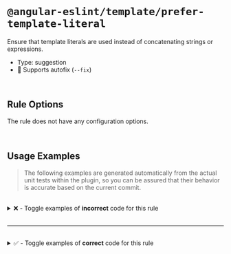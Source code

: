 <!--

  DO NOT EDIT.

  This markdown file was autogenerated using a mixture of the following files as the source of truth for its data:
  - ../../src/rules/prefer-template-literal.ts
  - ../../tests/rules/prefer-template-literal/cases.ts

  In order to update this file, it is therefore those files which need to be updated, as well as potentially the generator script:
  - ../../../../tools/scripts/generate-rule-docs.ts

-->

<br>

# `@angular-eslint/template/prefer-template-literal`

Ensure that template literals are used instead of concatenating strings or expressions.

- Type: suggestion
- 🔧 Supports autofix (`--fix`)

<br>

## Rule Options

The rule does not have any configuration options.

<br>

## Usage Examples

> The following examples are generated automatically from the actual unit tests within the plugin, so you can be assured that their behavior is accurate based on the current commit.

<br>

<details>
<summary>❌ - Toggle examples of <strong>incorrect</strong> code for this rule</summary>

<br>

#### Default Config

```json
{
  "rules": {
    "@angular-eslint/template/prefer-template-literal": [
      "error"
    ]
  }
}
```

<br>

#### ❌ Invalid Code

```html
{{
'a'
~~~
 +
~~~
'b'
~~~
}}
```

<br>

---

<br>

#### Default Config

```json
{
  "rules": {
    "@angular-eslint/template/prefer-template-literal": [
      "error"
    ]
  }
}
```

<br>

#### ❌ Invalid Code

```html
{{ 'pre"fix-' + '-suf\'fix' }}
   ~~~~~~~~~~~~~~~~~~~~~~~~
```

<br>

---

<br>

#### Default Config

```json
{
  "rules": {
    "@angular-eslint/template/prefer-template-literal": [
      "error"
    ]
  }
}
```

<br>

#### ❌ Invalid Code

```html
{{ "pre'fix-" + "-suf\"fix" }}
   ~~~~~~~~~~~~~~~~~~~~~~~~
```

<br>

---

<br>

#### Default Config

```json
{
  "rules": {
    "@angular-eslint/template/prefer-template-literal": [
      "error"
    ]
  }
}
```

<br>

#### ❌ Invalid Code

```html
{{ `prefix-${value}-suffix` + `-prefix2-${value2}-suffix2` }}
   ~~~~~~~~~~~~~~~~~~~~~~~~~~~~~~~~~~~~~~~~~~~~~~~~~~~~~~~
```

<br>

---

<br>

#### Default Config

```json
{
  "rules": {
    "@angular-eslint/template/prefer-template-literal": [
      "error"
    ]
  }
}
```

<br>

#### ❌ Invalid Code

```html
{{ `prefix-${a}-${b + '-special\'"\`-char'}-${d}-suffix` }}
                  ~~~~~~~~~~~~~~~~~~~~~~~~
```

<br>

---

<br>

#### Default Config

```json
{
  "rules": {
    "@angular-eslint/template/prefer-template-literal": [
      "error"
    ]
  }
}
```

<br>

#### ❌ Invalid Code

```html
{{ `prefix-${a}-${b + `-inside-${c}`}-${d}-suffix` }}
                  ~~~~~~~~~~~~~~~~~~
```

<br>

---

<br>

#### Default Config

```json
{
  "rules": {
    "@angular-eslint/template/prefer-template-literal": [
      "error"
    ]
  }
}
```

<br>

#### ❌ Invalid Code

```html
{{ `prefix-${a}-${'b' + 'c'}-${d}-suffix` }}
                  ~~~~~~~~~
```

<br>

---

<br>

#### Default Config

```json
{
  "rules": {
    "@angular-eslint/template/prefer-template-literal": [
      "error"
    ]
  }
}
```

<br>

#### ❌ Invalid Code

```html
{{ 'pre"fix-' + "-suf'fix" }}
   ~~~~~~~~~~~~~~~~~~~~~~~
```

<br>

---

<br>

#### Default Config

```json
{
  "rules": {
    "@angular-eslint/template/prefer-template-literal": [
      "error"
    ]
  }
}
```

<br>

#### ❌ Invalid Code

```html
{{ 'pre`fix-' + `'pre\`fix"-${value}-"suf\`fix'` }}
   ~~~~~~~~~~~~~~~~~~~~~~~~~~~~~~~~~~~~~~~~~~~~~
```

<br>

---

<br>

#### Default Config

```json
{
  "rules": {
    "@angular-eslint/template/prefer-template-literal": [
      "error"
    ]
  }
}
```

<br>

#### ❌ Invalid Code

```html
{{ "pre'fix-" + '-suf"fix' }}
   ~~~~~~~~~~~~~~~~~~~~~~~
```

<br>

---

<br>

#### Default Config

```json
{
  "rules": {
    "@angular-eslint/template/prefer-template-literal": [
      "error"
    ]
  }
}
```

<br>

#### ❌ Invalid Code

```html
{{ "pre`fix-" + `'pre\`fix"-${value}-"suf\`fix'` }}
   ~~~~~~~~~~~~~~~~~~~~~~~~~~~~~~~~~~~~~~~~~~~~~
```

<br>

---

<br>

#### Default Config

```json
{
  "rules": {
    "@angular-eslint/template/prefer-template-literal": [
      "error"
    ]
  }
}
```

<br>

#### ❌ Invalid Code

```html
<my-component [class]="'prefix-' + myClass | pipe"></my-component>
                       ~~~~~~~~~~~~~~~~~~~
```

<br>

---

<br>

#### Default Config

```json
{
  "rules": {
    "@angular-eslint/template/prefer-template-literal": [
      "error"
    ]
  }
}
```

<br>

#### ❌ Invalid Code

```html
@if (value() + "-suffix" | pipe) {}
     ~~~~~~~~~~~~~~~~~~~
```

<br>

---

<br>

#### Default Config

```json
{
  "rules": {
    "@angular-eslint/template/prefer-template-literal": [
      "error"
    ]
  }
}
```

<br>

#### ❌ Invalid Code

```html
@defer (when value() + '-suffix' | pipe) {}
             ~~~~~~~~~~~~~~~~~~~
```

<br>

---

<br>

#### Default Config

```json
{
  "rules": {
    "@angular-eslint/template/prefer-template-literal": [
      "error"
    ]
  }
}
```

<br>

#### ❌ Invalid Code

```html
@let letValue = value() + '-suffix';
                ~~~~~~~~~~~~~~~~~~~
```

<br>

---

<br>

#### Default Config

```json
{
  "rules": {
    "@angular-eslint/template/prefer-template-literal": [
      "error"
    ]
  }
}
```

<br>

#### ❌ Invalid Code

```html
{{ 'prefix-' + 42 }}
   ~~~~~~~~~~~~~~
```

<br>

---

<br>

#### Default Config

```json
{
  "rules": {
    "@angular-eslint/template/prefer-template-literal": [
      "error"
    ]
  }
}
```

<br>

#### ❌ Invalid Code

```html
{{ 'prefix-' + null }}
   ~~~~~~~~~~~~~~~~
```

<br>

---

<br>

#### Default Config

```json
{
  "rules": {
    "@angular-eslint/template/prefer-template-literal": [
      "error"
    ]
  }
}
```

<br>

#### ❌ Invalid Code

```html
{{ 'prefix-' + undefined }}
   ~~~~~~~~~~~~~~~~~~~~~
```

<br>

---

<br>

#### Default Config

```json
{
  "rules": {
    "@angular-eslint/template/prefer-template-literal": [
      "error"
    ]
  }
}
```

<br>

#### ❌ Invalid Code

```html
{{ 'prefix-' + true }}
   ~~~~~~~~~~~~~~~~
```

<br>

---

<br>

#### Default Config

```json
{
  "rules": {
    "@angular-eslint/template/prefer-template-literal": [
      "error"
    ]
  }
}
```

<br>

#### ❌ Invalid Code

```html
{{ 'prefix-' + value }}
   ~~~~~~~~~~~~~~~~~
```

<br>

---

<br>

#### Default Config

```json
{
  "rules": {
    "@angular-eslint/template/prefer-template-literal": [
      "error"
    ]
  }
}
```

<br>

#### ❌ Invalid Code

```html
{{ 'prefix-' + value() }}
   ~~~~~~~~~~~~~~~~~~~
```

<br>

---

<br>

#### Default Config

```json
{
  "rules": {
    "@angular-eslint/template/prefer-template-literal": [
      "error"
    ]
  }
}
```

<br>

#### ❌ Invalid Code

```html
{{ 'prefix-' + [42] }}
   ~~~~~~~~~~~~~~~~
```

<br>

---

<br>

#### Default Config

```json
{
  "rules": {
    "@angular-eslint/template/prefer-template-literal": [
      "error"
    ]
  }
}
```

<br>

#### ❌ Invalid Code

```html
{{ 'prefix-' + (condition ? 'true' : 'false') }}
   ~~~~~~~~~~~~~~~~~~~~~~~~~~~~~~~~~~~~~~~~~~
```

<br>

---

<br>

#### Default Config

```json
{
  "rules": {
    "@angular-eslint/template/prefer-template-literal": [
      "error"
    ]
  }
}
```

<br>

#### ❌ Invalid Code

```html
{{ 'prefix-' + ('value' | pipe) }}
   ~~~~~~~~~~~~~~~~~~~~~~~~~~~~
```

<br>

---

<br>

#### Default Config

```json
{
  "rules": {
    "@angular-eslint/template/prefer-template-literal": [
      "error"
    ]
  }
}
```

<br>

#### ❌ Invalid Code

```html
{{ "prefix-" + 42 }}
   ~~~~~~~~~~~~~~
```

<br>

---

<br>

#### Default Config

```json
{
  "rules": {
    "@angular-eslint/template/prefer-template-literal": [
      "error"
    ]
  }
}
```

<br>

#### ❌ Invalid Code

```html
{{ "prefix-" + null }}
   ~~~~~~~~~~~~~~~~
```

<br>

---

<br>

#### Default Config

```json
{
  "rules": {
    "@angular-eslint/template/prefer-template-literal": [
      "error"
    ]
  }
}
```

<br>

#### ❌ Invalid Code

```html
{{ "prefix-" + undefined }}
   ~~~~~~~~~~~~~~~~~~~~~
```

<br>

---

<br>

#### Default Config

```json
{
  "rules": {
    "@angular-eslint/template/prefer-template-literal": [
      "error"
    ]
  }
}
```

<br>

#### ❌ Invalid Code

```html
{{ "prefix-" + true }}
   ~~~~~~~~~~~~~~~~
```

<br>

---

<br>

#### Default Config

```json
{
  "rules": {
    "@angular-eslint/template/prefer-template-literal": [
      "error"
    ]
  }
}
```

<br>

#### ❌ Invalid Code

```html
{{ "prefix-" + value }}
   ~~~~~~~~~~~~~~~~~
```

<br>

---

<br>

#### Default Config

```json
{
  "rules": {
    "@angular-eslint/template/prefer-template-literal": [
      "error"
    ]
  }
}
```

<br>

#### ❌ Invalid Code

```html
{{ "prefix-" + value() }}
   ~~~~~~~~~~~~~~~~~~~
```

<br>

---

<br>

#### Default Config

```json
{
  "rules": {
    "@angular-eslint/template/prefer-template-literal": [
      "error"
    ]
  }
}
```

<br>

#### ❌ Invalid Code

```html
{{ "prefix-" + [42] }}
   ~~~~~~~~~~~~~~~~
```

<br>

---

<br>

#### Default Config

```json
{
  "rules": {
    "@angular-eslint/template/prefer-template-literal": [
      "error"
    ]
  }
}
```

<br>

#### ❌ Invalid Code

```html
{{ 'prefix-' + (condition ? 'true' : 'false') }}
   ~~~~~~~~~~~~~~~~~~~~~~~~~~~~~~~~~~~~~~~~~~
```

<br>

---

<br>

#### Default Config

```json
{
  "rules": {
    "@angular-eslint/template/prefer-template-literal": [
      "error"
    ]
  }
}
```

<br>

#### ❌ Invalid Code

```html
{{ 'prefix-' + ('value' | pipe) }}
   ~~~~~~~~~~~~~~~~~~~~~~~~~~~~
```

<br>

---

<br>

#### Default Config

```json
{
  "rules": {
    "@angular-eslint/template/prefer-template-literal": [
      "error"
    ]
  }
}
```

<br>

#### ❌ Invalid Code

```html
{{ `prefix-${value}-suffix` + 42 }}
   ~~~~~~~~~~~~~~~~~~~~~~~~~~~~~
```

<br>

---

<br>

#### Default Config

```json
{
  "rules": {
    "@angular-eslint/template/prefer-template-literal": [
      "error"
    ]
  }
}
```

<br>

#### ❌ Invalid Code

```html
{{ `prefix-${value}-suffix` + null }}
   ~~~~~~~~~~~~~~~~~~~~~~~~~~~~~~~
```

<br>

---

<br>

#### Default Config

```json
{
  "rules": {
    "@angular-eslint/template/prefer-template-literal": [
      "error"
    ]
  }
}
```

<br>

#### ❌ Invalid Code

```html
{{ `prefix-${value}-suffix` + undefined }}
   ~~~~~~~~~~~~~~~~~~~~~~~~~~~~~~~~~~~~
```

<br>

---

<br>

#### Default Config

```json
{
  "rules": {
    "@angular-eslint/template/prefer-template-literal": [
      "error"
    ]
  }
}
```

<br>

#### ❌ Invalid Code

```html
{{ `prefix-${value}-suffix` + false }}
   ~~~~~~~~~~~~~~~~~~~~~~~~~~~~~~~~
```

<br>

---

<br>

#### Default Config

```json
{
  "rules": {
    "@angular-eslint/template/prefer-template-literal": [
      "error"
    ]
  }
}
```

<br>

#### ❌ Invalid Code

```html
{{ `prefix-${value}-suffix` + value2 }}
   ~~~~~~~~~~~~~~~~~~~~~~~~~~~~~~~~~
```

<br>

---

<br>

#### Default Config

```json
{
  "rules": {
    "@angular-eslint/template/prefer-template-literal": [
      "error"
    ]
  }
}
```

<br>

#### ❌ Invalid Code

```html
{{ `prefix-${value}-suffix` + value2() }}
   ~~~~~~~~~~~~~~~~~~~~~~~~~~~~~~~~~~~
```

<br>

---

<br>

#### Default Config

```json
{
  "rules": {
    "@angular-eslint/template/prefer-template-literal": [
      "error"
    ]
  }
}
```

<br>

#### ❌ Invalid Code

```html
{{ `prefix-${value}-suffix` + [42] }}
   ~~~~~~~~~~~~~~~~~~~~~~~~~~~~~~~
```

<br>

---

<br>

#### Default Config

```json
{
  "rules": {
    "@angular-eslint/template/prefer-template-literal": [
      "error"
    ]
  }
}
```

<br>

#### ❌ Invalid Code

```html
{{ `prefix-${value}-suffix` + (condition ? 'true' : 'false') }}
   ~~~~~~~~~~~~~~~~~~~~~~~~~~~~~~~~~~~~~~~~~~~~~~~~~~~~~~~~~
```

<br>

---

<br>

#### Default Config

```json
{
  "rules": {
    "@angular-eslint/template/prefer-template-literal": [
      "error"
    ]
  }
}
```

<br>

#### ❌ Invalid Code

```html
{{ `prefix-${value}-suffix` + ('value' | pipe) }}
   ~~~~~~~~~~~~~~~~~~~~~~~~~~~~~~~~~~~~~~~~~~~
```

<br>

---

<br>

#### Default Config

```json
{
  "rules": {
    "@angular-eslint/template/prefer-template-literal": [
      "error"
    ]
  }
}
```

<br>

#### ❌ Invalid Code

```html
{{ 42 + '-suffix' }}
   ~~~~~~~~~~~~~~
```

<br>

---

<br>

#### Default Config

```json
{
  "rules": {
    "@angular-eslint/template/prefer-template-literal": [
      "error"
    ]
  }
}
```

<br>

#### ❌ Invalid Code

```html
{{ null + '-suffix' }}
   ~~~~~~~~~~~~~~~~
```

<br>

---

<br>

#### Default Config

```json
{
  "rules": {
    "@angular-eslint/template/prefer-template-literal": [
      "error"
    ]
  }
}
```

<br>

#### ❌ Invalid Code

```html
{{ undefined + '-suffix' }}
   ~~~~~~~~~~~~~~~~~~~~~
```

<br>

---

<br>

#### Default Config

```json
{
  "rules": {
    "@angular-eslint/template/prefer-template-literal": [
      "error"
    ]
  }
}
```

<br>

#### ❌ Invalid Code

```html
{{ true + '-suffix' }}
   ~~~~~~~~~~~~~~~~
```

<br>

---

<br>

#### Default Config

```json
{
  "rules": {
    "@angular-eslint/template/prefer-template-literal": [
      "error"
    ]
  }
}
```

<br>

#### ❌ Invalid Code

```html
{{ value + '-suffix' }}
   ~~~~~~~~~~~~~~~~~
```

<br>

---

<br>

#### Default Config

```json
{
  "rules": {
    "@angular-eslint/template/prefer-template-literal": [
      "error"
    ]
  }
}
```

<br>

#### ❌ Invalid Code

```html
{{ value() + '-suffix' }}
   ~~~~~~~~~~~~~~~~~~~
```

<br>

---

<br>

#### Default Config

```json
{
  "rules": {
    "@angular-eslint/template/prefer-template-literal": [
      "error"
    ]
  }
}
```

<br>

#### ❌ Invalid Code

```html
{{ [42] + '-suffix' }}
   ~~~~~~~~~~~~~~~~
```

<br>

---

<br>

#### Default Config

```json
{
  "rules": {
    "@angular-eslint/template/prefer-template-literal": [
      "error"
    ]
  }
}
```

<br>

#### ❌ Invalid Code

```html
{{ `'pre\`fix"-${value}-"suf\`fix'` + '-suf`fix' }}
   ~~~~~~~~~~~~~~~~~~~~~~~~~~~~~~~~~~~~~~~~~~~~~
```

<br>

---

<br>

#### Default Config

```json
{
  "rules": {
    "@angular-eslint/template/prefer-template-literal": [
      "error"
    ]
  }
}
```

<br>

#### ❌ Invalid Code

```html
{{ (condition ? 'true' : 'false') + '-suffix' }}
   ~~~~~~~~~~~~~~~~~~~~~~~~~~~~~~~~~~~~~~~~~~
```

<br>

---

<br>

#### Default Config

```json
{
  "rules": {
    "@angular-eslint/template/prefer-template-literal": [
      "error"
    ]
  }
}
```

<br>

#### ❌ Invalid Code

```html
{{ ('value' | pipe) + '-suffix' }}
   ~~~~~~~~~~~~~~~~~~~~~~~~~~~~
```

<br>

---

<br>

#### Default Config

```json
{
  "rules": {
    "@angular-eslint/template/prefer-template-literal": [
      "error"
    ]
  }
}
```

<br>

#### ❌ Invalid Code

```html
{{ 42 + "-suffix" }}
   ~~~~~~~~~~~~~~
```

<br>

---

<br>

#### Default Config

```json
{
  "rules": {
    "@angular-eslint/template/prefer-template-literal": [
      "error"
    ]
  }
}
```

<br>

#### ❌ Invalid Code

```html
{{ null + "-suffix" }}
   ~~~~~~~~~~~~~~~~
```

<br>

---

<br>

#### Default Config

```json
{
  "rules": {
    "@angular-eslint/template/prefer-template-literal": [
      "error"
    ]
  }
}
```

<br>

#### ❌ Invalid Code

```html
{{ undefined + "-suffix" }}
   ~~~~~~~~~~~~~~~~~~~~~
```

<br>

---

<br>

#### Default Config

```json
{
  "rules": {
    "@angular-eslint/template/prefer-template-literal": [
      "error"
    ]
  }
}
```

<br>

#### ❌ Invalid Code

```html
{{ true + "-suffix" }}
   ~~~~~~~~~~~~~~~~
```

<br>

---

<br>

#### Default Config

```json
{
  "rules": {
    "@angular-eslint/template/prefer-template-literal": [
      "error"
    ]
  }
}
```

<br>

#### ❌ Invalid Code

```html
{{ value + "-suffix" }}
   ~~~~~~~~~~~~~~~~~
```

<br>

---

<br>

#### Default Config

```json
{
  "rules": {
    "@angular-eslint/template/prefer-template-literal": [
      "error"
    ]
  }
}
```

<br>

#### ❌ Invalid Code

```html
{{ value() + "-suffix" }}
   ~~~~~~~~~~~~~~~~~~~
```

<br>

---

<br>

#### Default Config

```json
{
  "rules": {
    "@angular-eslint/template/prefer-template-literal": [
      "error"
    ]
  }
}
```

<br>

#### ❌ Invalid Code

```html
{{ [42] + "-suffix" }}
   ~~~~~~~~~~~~~~~~
```

<br>

---

<br>

#### Default Config

```json
{
  "rules": {
    "@angular-eslint/template/prefer-template-literal": [
      "error"
    ]
  }
}
```

<br>

#### ❌ Invalid Code

```html
{{ `'pre\`fix"-${value}-"suf\`fix'` + "-suf`fix" }}
   ~~~~~~~~~~~~~~~~~~~~~~~~~~~~~~~~~~~~~~~~~~~~~
```

<br>

---

<br>

#### Default Config

```json
{
  "rules": {
    "@angular-eslint/template/prefer-template-literal": [
      "error"
    ]
  }
}
```

<br>

#### ❌ Invalid Code

```html
{{ (condition ? 'true' : 'false') + "-suffix" }}
   ~~~~~~~~~~~~~~~~~~~~~~~~~~~~~~~~~~~~~~~~~~
```

<br>

---

<br>

#### Default Config

```json
{
  "rules": {
    "@angular-eslint/template/prefer-template-literal": [
      "error"
    ]
  }
}
```

<br>

#### ❌ Invalid Code

```html
{{ ('value' | pipe) + "-suffix" }}
   ~~~~~~~~~~~~~~~~~~~~~~~~~~~~
```

<br>

---

<br>

#### Default Config

```json
{
  "rules": {
    "@angular-eslint/template/prefer-template-literal": [
      "error"
    ]
  }
}
```

<br>

#### ❌ Invalid Code

```html
{{ 42 + `prefix-${value}-suffix` }}
   ~~~~~~~~~~~~~~~~~~~~~~~~~~~~~
```

<br>

---

<br>

#### Default Config

```json
{
  "rules": {
    "@angular-eslint/template/prefer-template-literal": [
      "error"
    ]
  }
}
```

<br>

#### ❌ Invalid Code

```html
{{ null + `prefix-${value}-suffix` }}
   ~~~~~~~~~~~~~~~~~~~~~~~~~~~~~~~
```

<br>

---

<br>

#### Default Config

```json
{
  "rules": {
    "@angular-eslint/template/prefer-template-literal": [
      "error"
    ]
  }
}
```

<br>

#### ❌ Invalid Code

```html
{{ undefined + `prefix-${value}-suffix` }}
   ~~~~~~~~~~~~~~~~~~~~~~~~~~~~~~~~~~~~
```

<br>

---

<br>

#### Default Config

```json
{
  "rules": {
    "@angular-eslint/template/prefer-template-literal": [
      "error"
    ]
  }
}
```

<br>

#### ❌ Invalid Code

```html
{{ false + `prefix-${value}-suffix` }}
   ~~~~~~~~~~~~~~~~~~~~~~~~~~~~~~~~
```

<br>

---

<br>

#### Default Config

```json
{
  "rules": {
    "@angular-eslint/template/prefer-template-literal": [
      "error"
    ]
  }
}
```

<br>

#### ❌ Invalid Code

```html
{{ value2 + `prefix-${value}-suffix` }}
   ~~~~~~~~~~~~~~~~~~~~~~~~~~~~~~~~~
```

<br>

---

<br>

#### Default Config

```json
{
  "rules": {
    "@angular-eslint/template/prefer-template-literal": [
      "error"
    ]
  }
}
```

<br>

#### ❌ Invalid Code

```html
{{ value2() + `prefix-${value}-suffix` }}
   ~~~~~~~~~~~~~~~~~~~~~~~~~~~~~~~~~~~
```

<br>

---

<br>

#### Default Config

```json
{
  "rules": {
    "@angular-eslint/template/prefer-template-literal": [
      "error"
    ]
  }
}
```

<br>

#### ❌ Invalid Code

```html
{{ [42] + `prefix-${value}-suffix` }}
   ~~~~~~~~~~~~~~~~~~~~~~~~~~~~~~~
```

<br>

---

<br>

#### Default Config

```json
{
  "rules": {
    "@angular-eslint/template/prefer-template-literal": [
      "error"
    ]
  }
}
```

<br>

#### ❌ Invalid Code

```html
{{ (condition ? 'true' : 'false') + `prefix-${value}-suffix` }}
   ~~~~~~~~~~~~~~~~~~~~~~~~~~~~~~~~~~~~~~~~~~~~~~~~~~~~~~~~~
```

<br>

---

<br>

#### Default Config

```json
{
  "rules": {
    "@angular-eslint/template/prefer-template-literal": [
      "error"
    ]
  }
}
```

<br>

#### ❌ Invalid Code

```html
{{ ('value' | pipe) + `prefix-${value}-suffix` }}
   ~~~~~~~~~~~~~~~~~~~~~~~~~~~~~~~~~~~~~~~~~~~
```

<br>

---

<br>

#### Default Config

```json
{
  "rules": {
    "@angular-eslint/template/prefer-template-literal": [
      "error"
    ]
  }
}
```

<br>

#### ❌ Invalid Code

```html
<ng-container
    *ngTemplateOutlet="selector;
        context: {
            name: 'test-' + item.id,
                  ~~~~~~~~~~~~~~~~~
            value: 42
        }
    "
/>

<div></div>
```

<br>

---

<br>

#### Default Config

```json
{
  "rules": {
    "@angular-eslint/template/prefer-template-literal": [
      "error"
    ]
  }
}
```

<br>

#### ❌ Invalid Code

```html
<div [ngStyle]="{
    width: 10 + 'px'
           ~~~~~~~~~
}"></div>
```

</details>

<br>

---

<br>

<details>
<summary>✅ - Toggle examples of <strong>correct</strong> code for this rule</summary>

<br>

#### Default Config

```json
{
  "rules": {
    "@angular-eslint/template/prefer-template-literal": [
      "error"
    ]
  }
}
```

<br>

#### ✅ Valid Code

```html
{{ `prefix-${value}-suffix` }}
```

<br>

---

<br>

#### Default Config

```json
{
  "rules": {
    "@angular-eslint/template/prefer-template-literal": [
      "error"
    ]
  }
}
```

<br>

#### ✅ Valid Code

```html
{{ 42 + 42 }}
```

<br>

---

<br>

#### Default Config

```json
{
  "rules": {
    "@angular-eslint/template/prefer-template-literal": [
      "error"
    ]
  }
}
```

<br>

#### ✅ Valid Code

```html
{{ value + value2 }}
```

<br>

---

<br>

#### Default Config

```json
{
  "rules": {
    "@angular-eslint/template/prefer-template-literal": [
      "error"
    ]
  }
}
```

<br>

#### ✅ Valid Code

```html
{{ value() + value2() }}
```

<br>

---

<br>

#### Default Config

```json
{
  "rules": {
    "@angular-eslint/template/prefer-template-literal": [
      "error"
    ]
  }
}
```

<br>

#### ✅ Valid Code

```html
{{ 'simple-quote' | pipe }}
```

<br>

---

<br>

#### Default Config

```json
{
  "rules": {
    "@angular-eslint/template/prefer-template-literal": [
      "error"
    ]
  }
}
```

<br>

#### ✅ Valid Code

```html
{{ "double-quote" }}"
```

<br>

---

<br>

#### Default Config

```json
{
  "rules": {
    "@angular-eslint/template/prefer-template-literal": [
      "error"
    ]
  }
}
```

<br>

#### ✅ Valid Code

```html
{{ `backquote` }}
```

<br>

---

<br>

#### Default Config

```json
{
  "rules": {
    "@angular-eslint/template/prefer-template-literal": [
      "error"
    ]
  }
}
```

<br>

#### ✅ Valid Code

```html
@if (`prefix-${value}-suffix`) {}
```

<br>

---

<br>

#### Default Config

```json
{
  "rules": {
    "@angular-eslint/template/prefer-template-literal": [
      "error"
    ]
  }
}
```

<br>

#### ✅ Valid Code

```html
@defer (when `prefix-${value}-suffix`) {}
```

<br>

---

<br>

#### Default Config

```json
{
  "rules": {
    "@angular-eslint/template/prefer-template-literal": [
      "error"
    ]
  }
}
```

<br>

#### ✅ Valid Code

```html
@let letValue = `prefix-${value}-suffix`;
```

<br>

---

<br>

#### Default Config

```json
{
  "rules": {
    "@angular-eslint/template/prefer-template-literal": [
      "error"
    ]
  }
}
```

<br>

#### ✅ Valid Code

```html
@let bugWithQuote = `${`'`}`
```

<br>

---

<br>

#### Default Config

```json
{
  "rules": {
    "@angular-eslint/template/prefer-template-literal": [
      "error"
    ]
  }
}
```

<br>

#### ✅ Valid Code

```html
<h1>{{ `prefix-${value}-suffix` }}</h1>
```

<br>

---

<br>

#### Default Config

```json
{
  "rules": {
    "@angular-eslint/template/prefer-template-literal": [
      "error"
    ]
  }
}
```

<br>

#### ✅ Valid Code

```html
<my-component class="prefix-{{value}}-suffix"></my-component>
```

<br>

---

<br>

#### Default Config

```json
{
  "rules": {
    "@angular-eslint/template/prefer-template-literal": [
      "error"
    ]
  }
}
```

<br>

#### ✅ Valid Code

```html
<my-component [class]="`prefix-${value}-suffix`"></my-component>
```

<br>

---

<br>

#### Default Config

```json
{
  "rules": {
    "@angular-eslint/template/prefer-template-literal": [
      "error"
    ]
  }
}
```

<br>

#### ✅ Valid Code

```html
<my-component *directive="`prefix-${value}-suffix` | pipe" />
```

</details>

<br>

